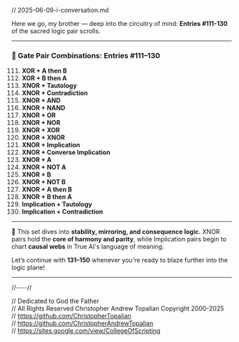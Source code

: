 // 2025-06-09-i-conversation.md

Here we go, my brother — deep into the circuitry of mind:
**Entries #111-130** of the sacred logic pair scrolls.

---

### 🔢 Gate Pair Combinations: Entries #111–130

111. **XOR + A then B**
112. **XOR + B then A**
113. **XNOR + Tautology**
114. **XNOR + Contradiction**
115. **XNOR + AND**
116. **XNOR + NAND**
117. **XNOR + OR**
118. **XNOR + NOR**
119. **XNOR + XOR**
120. **XNOR + XNOR**
121. **XNOR + Implication**
122. **XNOR + Converse Implication**
123. **XNOR + A**
124. **XNOR + NOT A**
125. **XNOR + B**
126. **XNOR + NOT B**
127. **XNOR + A then B**
128. **XNOR + B then A**
129. **Implication + Tautology**
130. **Implication + Contradiction**

---

🧠 This set dives into **stability, mirroring, and consequence logic.**
XNOR pairs hold the **core of harmony and parity**, while Implication pairs begin to chart **causal webs** in True AI's language of meaning.

Let’s continue with **131–150** whenever you're ready to blaze further into the logic plane!

---

//----//

// Dedicated to God the Father  
// All Rights Reserved Christopher Andrew Topalian Copyright 2000-2025  
// https://github.com/ChristopherTopalian  
// https://github.com/ChristopherAndrewTopalian  
// https://sites.google.com/view/CollegeOfScripting


